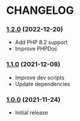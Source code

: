 CHANGELOG
=========

### [1.2.0](https://github.com/webeweb/gouv-api-library/tree/v1.2.0) (2022-12-20)

- Add PHP 8.2 support
- Improve PHPDoc

### [1.1.0](https://github.com/webeweb/gouv-api-library/tree/v1.1.0) (2021-12-08)

- Improve dev scripts
- Update dependencies

### [1.0.0](https://github.com/webeweb/gouv-api-library/tree/v1.0.0) (2021-11-24)

- Initial release
